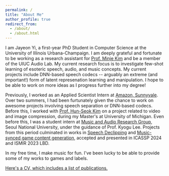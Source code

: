 ```yaml
---
permalink: /
title: "About Me"
author_profile: true
redirect_from: 
  - /about/
  - /about.html
---
```


I am Jayeon Yi, a first-year PhD Student in Computer Science at the University of Illinois Urbana-Champaign. I am deeply grateful and fortunate to be working as a research assistant for [Prof. Minje Kim](minjekim.com) and be a member of the UIUC Audio Lab. My current research focus is to investigate few-shot learning of esoteric speech, audio, and music concepts. My current projects include DNN-based speech codecs -- arguably an extreme (and important!) form of latent represenation learning and manipulation. I hope to be able to work on more ideas as I progress further into my degree!

Previously, I worked as an Applied Scientist Intern at [Amazon, Sunnyvale](https://www.amazon.jobs/content/en/teams/devices-and-services/lab126). Over two summers, I had been furtunately given the chance to work on awesome projects involving speech separation or DNN-based codecs. 
Before this, I worked with [Prof. Hun-Seok Kim](https://kim.engin.umich.edu/) on a project related to video and image compression, during my Master's at University of Michigan. Even before this, I was a student intern at [Music and Audio Research Group](https://marg.snu.ac.kr/), Seoul National University, under the guidance of Prof. Kyogu Lee. Projects from this period culminated in works in [Speech Declipping](https://stet-stet.github.io/DDD/) and [Music-synced game content generation](https://stet-stet.github.io/goct), accepted and presented in ICASSP 2024 and ISMIR 2023 LBD. 

In my free time, I make music for fun. I've been lucky to be able to provide some of my works to games and labels. 

[Here's a CV, which includes a list of publications.](files/Jayeon_Jason_Yi_CV_ver20250921.pdf)